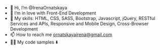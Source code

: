 - 👋 Hi, I’m @IrenaOrnatskaya
- 👀 I’m in love with Front-End Development
- 🌱 My skills: HTML, CSS, SASS, Bootstrap, Javascript, jQuery, RESTful Services and APIs, Responsive and Mobile Design, Cross-Browser Development 
- 📫 How to reach me ornatskayairena@gmail.com
- 🐱‍💻 My code samples ⬇️
<!---
IrenaOrnatskaya/IrenaOrnatskaya is a ✨ special ✨ repository because its `README.md` (this file) appears on your GitHub profile.
You can click the Preview link to take a look at your changes.
--->
